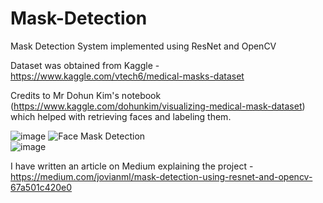 # Mask-Detection
Mask Detection System implemented using ResNet and OpenCV

Dataset was obtained from Kaggle - https://www.kaggle.com/vtech6/medical-masks-dataset 

Credits to Mr Dohun Kim's notebook (https://www.kaggle.com/dohunkim/visualizing-medical-mask-dataset) which helped with retrieving faces and labeling them. 

![image](https://github.com/Ajtambad/Mask-Detection/assets/33771353/073c0466-9883-4d2e-a055-010be0e33e9a) 
![Face Mask Detection](https://github.com/Ajtambad/Mask-Detection/assets/33771353/490c2e62-76da-4ca8-a4f1-a758d5d6a2ba)  
![image](https://github.com/Ajtambad/Mask-Detection/assets/33771353/d3178dbc-bca7-414a-85d8-15aab32ef993)

I have written an article on Medium explaining the project - https://medium.com/jovianml/mask-detection-using-resnet-and-opencv-67a501c420e0
